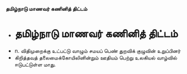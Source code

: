 **தமிழ்நாடு மாணவர் கணினித் திட்டம்**
- # தமிழ்நாடு மாணவர் கணினித் திட்டம்
- n. விதிமுறைக்கு உட்பட்டு வாழும் சமயப் பெண் துறவிக் குழுவின் உறுப்பினர்
- கிறித்தவத் தலைமைக்கோயிலினின்றும் ஊதியம் பெற்று உலகியல் வாழ்வில் ஈடுபட்டுள்ள மாது.

